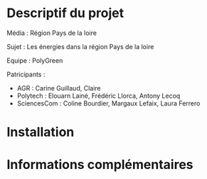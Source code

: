 ﻿# Descriptif du projet

Média : Région Pays de la loire

Sujet : Les énergies dans la région Pays de la loire

Equipe : PolyGreen 

Patricipants :
- AGR : Carine Guillaud, Claire
- Polytech : Elouarn Lainé, Frédéric Llorca, Antony Lecoq 
- SciencesCom : Coline Bourdier, Margaux Lefaix, Laura Ferrero

# Installation 

# Informations complémentaires
